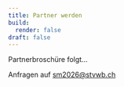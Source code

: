 ```yaml
---
title: Partner werden
build:
  render: false
draft: false
---
```

Partnerbroschüre folgt... 

Anfragen auf sm2026@stvwb.ch
